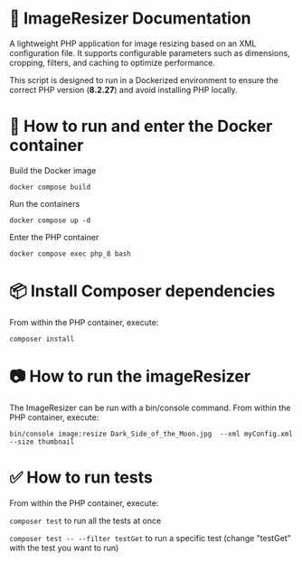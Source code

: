 # 📖 ImageResizer Documentation
A lightweight PHP application for image resizing based on an XML configuration file. It supports configurable parameters such as dimensions, cropping, filters, and caching to optimize performance.

This script is designed to run in a Dockerized environment to ensure the correct PHP version (__8.2.27__) and avoid installing PHP locally.

# 🐳 How to run and enter the Docker container
Build the Docker image

`docker compose build`

Run the containers

`docker compose up -d`

Enter the PHP container

`docker compose exec php_8 bash`

# 📦 Install Composer dependencies
From within the PHP container, execute:

`composer install`

# 📷 How to run the imageResizer
The ImageResizer can be run with a bin/console command. From within the PHP container, execute:

`bin/console image:resize Dark_Side_of_the_Moon.jpg  --xml myConfig.xml --size thumbnail`

# ✅ How to run tests
From within the PHP container, execute:

`composer test` to run all the tests at once

`composer test -- --filter testGet` to run a specific test (change "testGet" with the test you want to run)
